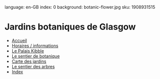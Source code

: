 language: en-GB
index: 0
background: botanic-flower.jpg
sku: 1908931515

# Jardins botaniques de Glasgow

* [Accueil](page:0)
* [Horaires / informations](page:1700)
* [Le Palais Kibble](page:5)
* [Le sentier de botanique](tour:botanics-trail)
* [Carte des jardins](map:map1)
* [Le sentier des arbres](tour:tree-trail)
* [Index](search.html)

          